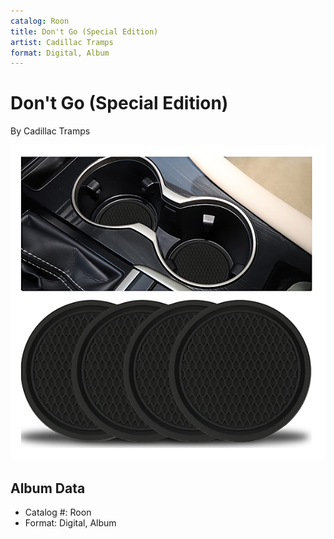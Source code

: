 ```yaml
---
catalog: Roon
title: Don't Go (Special Edition)
artist: Cadillac Tramps
format: Digital, Album
---
```


# Don't Go (Special Edition)

By Cadillac Tramps

![](../../assets/albumcovers/Cadillac_Tramps-Dont_Go_Special_Edition.png)

## Album Data

- Catalog #: Roon
- Format: Digital, Album

